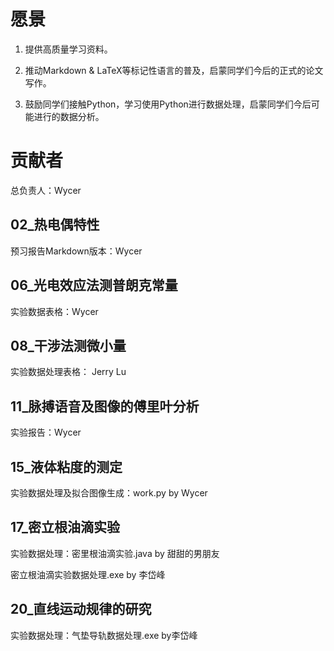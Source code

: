 # 愿景

1. 提供高质量学习资料。

2. 推动Markdown & LaTeX等标记性语言的普及，启蒙同学们今后的正式的论文写作。

3. 鼓励同学们接触Python，学习使用Python进行数据处理，启蒙同学们今后可能进行的数据分析。

   

# 贡献者

总负责人：Wycer

## 02_热电偶特性

预习报告Markdown版本：Wycer

## 06_光电效应法测普朗克常量

 实验数据表格：Wycer
 
## 08_干涉法测微小量

实验数据处理表格： Jerry Lu

## 11_脉搏语音及图像的傅里叶分析

实验报告：Wycer

## 15_液体粘度的测定

实验数据处理及拟合图像生成：work.py by Wycer

## 17_密立根油滴实验

实验数据处理：密里根油滴实验.java by 甜甜的男朋友

密立根油滴实验数据处理.exe by 李岱峰

## 20_直线运动规律的研究

实验数据处理：气垫导轨数据处理.exe by李岱峰
